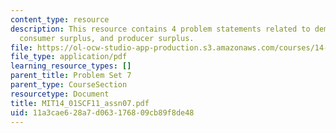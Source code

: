 ```yaml
---
content_type: resource
description: This resource contains 4 problem statements related to demand curves,
  consumer surplus, and producer surplus.
file: https://ol-ocw-studio-app-production.s3.amazonaws.com/courses/14-01sc-principles-of-microeconomics-fall-2011/11a3cae628a7d063176809cb89f8de48_MIT14_01SCF11_assn07.pdf
file_type: application/pdf
learning_resource_types: []
parent_title: Problem Set 7
parent_type: CourseSection
resourcetype: Document
title: MIT14_01SCF11_assn07.pdf
uid: 11a3cae6-28a7-d063-1768-09cb89f8de48
---
```

